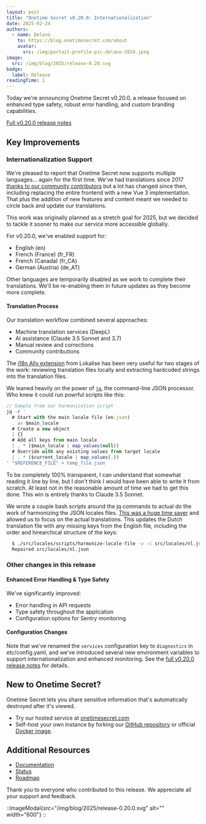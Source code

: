 ```yaml
---
layout: post
title: "Onetime Secret v0.20.0: Internationalization"
date: 2025-02-24
authors:
  - name: Delano
    to: https://blog.onetimesecret.com/about
    avatar:
      src: /img/portait-profile-pic-delano-2024.jpeg
image:
  src: /img/blog/2025/release-0.20.svg
badge:
  label: Release
readingTime: 1
---
```


Today we're announcing Onetime Secret v0.20.0, a release focused on enhanced type safety, robust error handling, and custom branding capabilities.

[Full v0.20.0 release notes](https://github.com/onetimesecret/onetimesecret/releases/tag/v0.20.0)


## Key Improvements

### Internationalization Support

We're pleased to report that Onetime Secret now supports multiple languages... again for the first time. We've had translations since 2017 [thanks to our community contributors](https://onetimesecret.com/translations) but a lot has changed since then, including replacing the entire frontend with a new Vue 3 implementation. That plus the addition of new features and content meant we needed to circle back and update our translations.

This work was originally planned as a stretch goal for 2025, but we decided to tackle it sooner to make our service more accessible globally.

For v0.20.0, we've enabled support for:
- English (en)
- French (France) (fr_FR)
- French (Canada) (fr_CA)
- German (Austria) (de_AT)

Other languages are temporarily disabled as we work to complete their translations. We'll be re-enabling them in future updates as they become more complete.

#### Translation Process

Our translation workflow combined several approaches:
- Machine translation services (DeepL)
- AI assistance (Claude 3.5 Sonnet and 3.7)
- Manual review and corrections
- Community contributions

The [i18n Ally extension](https://github.com/lokalise/i18n-ally) from Lokalise has been very useful for two stages of the work: reviewing translation files locally and extracting hardcoded strings into the translation files.

We leaned heavily on the power of [`jq`](https://github.com/jqlang/jq), the command-line JSON processor. Who knew it could run powrful scripts like this:

```javascript
// Sample from our harmonization script
jq -r '
  # Start with the main locale file (en.json)
  . as $main_locale
  # Create a new object
  | {}
  # Add all keys from main locale
  | . * ($main_locale | map_values(null))
  # Override with any existing values from target locale
  | . * ($current_locale | map_values(.))
' "$REFERENCE_FILE" > temp_file.json
```

To be completely 100% transparent, I can understand that somewhat reading it line by line, but I don't think I would have been able to write it from scratch. At least not in the reasonable amount of time we had to get this done. This win is entirely thanks to Claude 3.5 Sonnet.

We wrote a couple bash scripts around the jq commands to actual do the work of harmonizing the JSON locales files. [This was a huge time saver](https://github.com/onetimesecret/onetimesecret/blob/v0.20.0/src/locales/scripts/harmonize-locale-file) and allowed us to focus on the actual translations. This updates the Dutch translation file with any missing keys from the English file, including the order and hirearchical structure of the keys:

```bash
  $ ./src/locales/scripts/harmonize-locale-file -v -c src/locales/nl.json
  Repaired src/locales/nl.json
```


### Other changes in this release

#### Enhanced Error Handling & Type Safety

We've significantly improved:
- Error handling in API requests
- Type safety throughout the application
- Configuration options for Sentry monitoring

#### Configuration Changes

Note that we've renamed the `services` configuration key to `diagnostics` in etc/config.yaml, and we've introduced several new environment variables to support internationalization and enhanced monitoring. See the [full v0.20.0 release notes](https://github.com/onetimesecret/onetimesecret/releases/tag/v0.20.0) for details.


## New to Onetime Secret?

Onetime Secret lets you share sensitive information that's automatically destroyed after it's viewed.

- Try our hosted service at [onetimesecret.com](https://onetimesecret.com)
- Self-host your own instance by forking our [GitHub repository](https://github.com/onetimesecret/onetimesecret) or official [Docker image](https://hub.docker.com/r/onetimesecret/onetimesecret).

## Additional Resources
- [Documentation](https://docs.onetimesecret.com/docs/)
- [Status](https://status.onetimesecret.com/)
- [Roadmap](https://github.com/orgs/onetimesecret/projects/1)

Thank you to everyone who contributed to this release. We appreciate all your support and feedback.


::ImageModal{src="/img/blog/2025/release-0.20.0.svg" alt="" width="600"}
::
